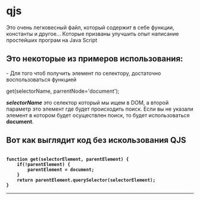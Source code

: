 # qjs
Это очень легковесный файл, который содержит в себе функции, константы и другое...
Которые призваны улучшить опыт написание простейших програм на Java Script
<h2>Это некоторые из примеров использования:</h2>
- Для того чтоб получить элемент по селектору, достаточно воспользоваться функцией

<dode>get(selectorName, parrentNode='document');</code>

<b><i>selectorName</i></b> это селектор который мы ищем в DOM, а второй параметр это элемент
где будет происходить поиск. Если вы не указали элемент в котором будет осуществлен поиск, то будет
использоваться <b>document</b>.

<h2>Вот как выглядит код без искользования <b>QJS<b></h2>
<code>
function get(selectorElement, parentElement) {
    if(!parentElement) {
        parentElement = document;
    }
    return parentElement.querySelector(selectorElement);
}
</code>
<hr>